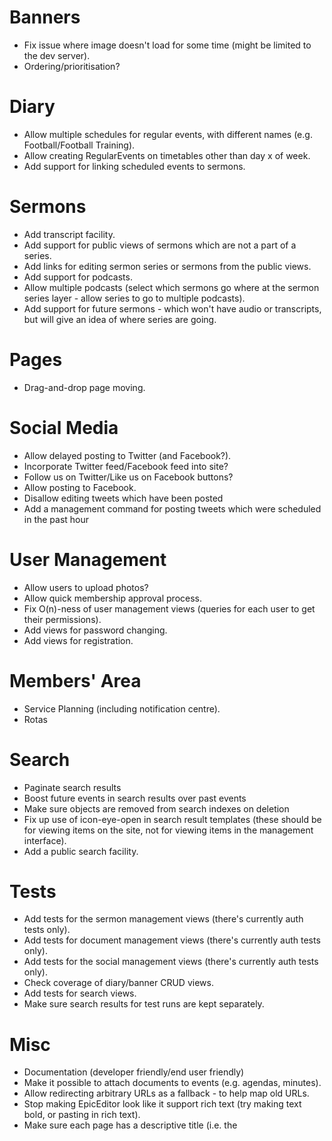 # Banners

* Fix issue where image doesn't load for some time (might be limited
  to the dev server).
* Ordering/prioritisation?

# Diary

* Allow multiple schedules for regular events, with different names
  (e.g. Football/Football Training).
* Allow creating RegularEvents on timetables other than day x of week.
* Add support for linking scheduled events to sermons.

# Sermons

* Add transcript facility.
* Add support for public views of sermons which are not a part of a
  series.
* Add links for editing sermon series or sermons from the public
  views.
* Add support for podcasts.
* Allow multiple podcasts (select which sermons go where at the sermon
  series layer - allow series to go to multiple podcasts).
* Add support for future sermons - which won't have audio or
  transcripts, but will give an idea of where series are going.

# Pages

* Drag-and-drop page moving.

# Social Media

* Allow delayed posting to Twitter (and Facebook?).
* Incorporate Twitter feed/Facebook feed into site?
* Follow us on Twitter/Like us on Facebook buttons?
* Allow posting to Facebook.
* Disallow editing tweets which have been posted
* Add a management command for posting tweets which were scheduled in
  the past hour

# User Management

* Allow users to upload photos?
* Allow quick membership approval process.
* Fix O(n)-ness of user management views (queries for each user to get
  their permissions).
* Add views for password changing.
* Add views for registration.

# Members' Area

* Service Planning (including notification centre).
* Rotas

# Search

* Paginate search results
* Boost future events in search results over past events
* Make sure objects are removed from search indexes on deletion
* Fix up use of icon-eye-open in search result templates (these should
  be for viewing items on the site, not for viewing items in the
  management interface).
* Add a public search facility.

# Tests

* Add tests for the sermon management views (there's currently auth
  tests only).
* Add tests for document management views (there's currently auth
  tests only).
* Add tests for the social management views (there's currently auth
  tests only).
* Check coverage of diary/banner CRUD views.
* Add tests for search views.
* Make sure search results for test runs are kept separately.

# Misc

* Documentation (developer friendly/end user friendly)
* Make it possible to attach documents to events (e.g. agendas,
  minutes).
* Allow redirecting arbitrary URLs as a fallback - to help map old
  URLs.
* Stop making EpicEditor look like it support rich text (try making
  text bold, or pasting in rich text).
* Make sure each page has a descriptive title (i.e. the <title> tag
  contains something other than just the name of the Church).

# Frontend

* Actually implement the frontend of the site
* Add favicons, and other assorted Apple bits (see Bootstrap templates
  for examples).
